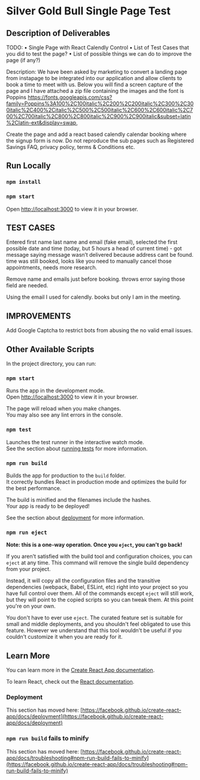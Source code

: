 # Silver Gold Bull Single Page Test

## Description of Deliverables

TODO:
• Single Page with React Calendly Control
• List of Test Cases that you did to test the page?
• List of possible things we can do to improve the page (if any?)

Description:
We have been asked by marketing to convert a landing page from instapage to be integrated into our application and allow clients to book a time to meet with us. Below you will find a screen capture of the page and I have attached a zip file containing the images and the font is Poppins https://fonts.googleapis.com/css?family=Poppins%3A100%2C100italic%2C200%2C200italic%2C300%2C300italic%2C400%2Citalic%2C500%2C500italic%2C600%2C600italic%2C700%2C700italic%2C800%2C800italic%2C900%2C900italic&subset=latin%2Clatin-ext&display=swap,

Create the page and add a react based calendly calendar booking where the signup form is now. Do not reproduce the sub pages such as Registered Savings FAQ, privacy policy, terms & Conditions etc.

## Run Locally

### `npm install`

### `npm start`

Open [http://localhost:3000](http://localhost:3000) to view it in your browser.

## TEST CASES

Entered first name last name and email (fake email), selected the first possible date and time (today, but 5 hours a head of current time) - got message saying message wasn’t delivered because address cant be found. time was still booked, looks like you need to manually cancel those appointments, needs more research.

Remove name and emails just before booking. throws error saying those field are needed.

Using the email I used for calendly. books but only I am in the meeting.

## IMPROVEMENTS

Add Google Captcha to restrict bots from abusing the no valid email issues.

## Other Available Scripts

In the project directory, you can run:

### `npm start`

Runs the app in the development mode.\
Open [http://localhost:3000](http://localhost:3000) to view it in your browser.

The page will reload when you make changes.\
You may also see any lint errors in the console.

### `npm test`

Launches the test runner in the interactive watch mode.\
See the section about [running tests](https://facebook.github.io/create-react-app/docs/running-tests) for more information.

### `npm run build`

Builds the app for production to the `build` folder.\
It correctly bundles React in production mode and optimizes the build for the best performance.

The build is minified and the filenames include the hashes.\
Your app is ready to be deployed!

See the section about [deployment](https://facebook.github.io/create-react-app/docs/deployment) for more information.

### `npm run eject`

**Note: this is a one-way operation. Once you `eject`, you can't go back!**

If you aren't satisfied with the build tool and configuration choices, you can `eject` at any time. This command will remove the single build dependency from your project.

Instead, it will copy all the configuration files and the transitive dependencies (webpack, Babel, ESLint, etc) right into your project so you have full control over them. All of the commands except `eject` will still work, but they will point to the copied scripts so you can tweak them. At this point you're on your own.

You don't have to ever use `eject`. The curated feature set is suitable for small and middle deployments, and you shouldn't feel obligated to use this feature. However we understand that this tool wouldn't be useful if you couldn't customize it when you are ready for it.

## Learn More

You can learn more in the [Create React App documentation](https://facebook.github.io/create-react-app/docs/getting-started).

To learn React, check out the [React documentation](https://reactjs.org/).

### Deployment

This section has moved here: [https://facebook.github.io/create-react-app/docs/deployment](https://facebook.github.io/create-react-app/docs/deployment)

### `npm run build` fails to minify

This section has moved here: [https://facebook.github.io/create-react-app/docs/troubleshooting#npm-run-build-fails-to-minify](https://facebook.github.io/create-react-app/docs/troubleshooting#npm-run-build-fails-to-minify)

